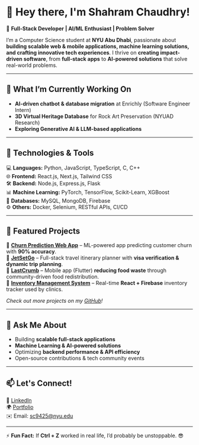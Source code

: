 

# 👋 Hey there, I'm Shahram Chaudhry!  

🚀 **Full-Stack Developer | AI/ML Enthusiast | Problem Solver**  

I’m a Computer Science student at **NYU Abu Dhabi**, passionate about **building scalable web & mobile applications, machine learning solutions, and crafting innovative tech experiences**. I thrive on **creating impact-driven software**, from **full-stack apps** to **AI-powered solutions** that solve real-world problems.  

---

## 🔭 What I’m Currently Working On  
- **AI-driven chatbot & database migration** at Enrichly (Software Engineer Intern)  
- **3D Virtual Heritage Database** for Rock Art Preservation (NYUAD Research)  
- **Exploring Generative AI & LLM-based applications**  

---

## 🔧 Technologies & Tools  
💻 **Languages:** Python, JavaScript, TypeScript, C, C++  
🌐 **Frontend:** React.js, Next.js, Tailwind CSS  
🛠 **Backend:** Node.js, Express.js, Flask  
📊 **Machine Learning:** PyTorch, TensorFlow, Scikit-Learn, XGBoost  
💾 **Databases:** MySQL, MongoDB, Firebase  
⚙️ **Others:** Docker, Selenium, RESTful APIs, CI/CD  

---

## 🚀 Featured Projects  
📌 **[Churn Prediction Web App](#)** – ML-powered app predicting customer churn with **90% accuracy**.  
📌 **[JetSetGo](#)** – Full-stack travel itinerary planner with **visa verification & dynamic trip planning**.  
📌 **[LastCrumb](#)** – Mobile app (Flutter) **reducing food waste** through community-driven food redistribution.  
📌 **[Inventory Management System](#)** – Real-time **React + Firebase** inventory tracker used by clinics.  

_Check out more projects on my [GitHub](https://github.com/ShahramChaudhry)!_  

---

## 💬 Ask Me About  
- Building **scalable full-stack applications**  
- **Machine Learning & AI-powered solutions**  
- Optimizing **backend performance & API efficiency**  
- Open-source contributions & tech community events  

---

## 📫 Let's Connect!  
💼 [LinkedIn](https://www.linkedin.com/in/shahram-chaudhry/)  
🌍 [Portfolio](https://shahramchaudhry.github.io/Portfolio/)  
✉️ Email: sc9425@nyu.edu  

---

⚡ **Fun Fact:** If **Ctrl + Z** worked in real life, I’d probably be unstoppable. 😎  

